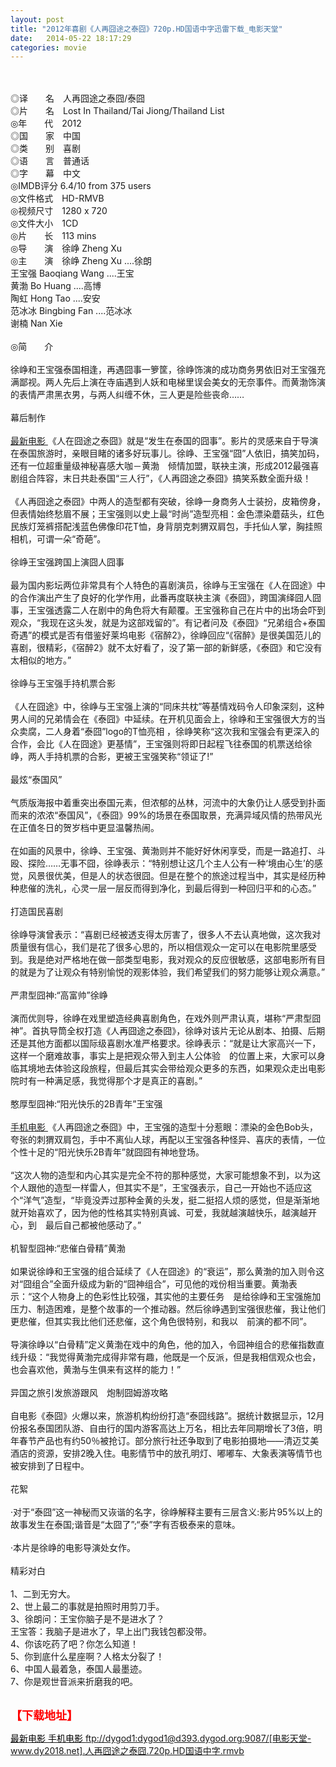 ```yaml
---
layout: post
title: "2012年喜剧《人再囧途之泰囧》720p.HD国语中字迅雷下载_电影天堂"
date:   2014-05-22 18:17:29
categories: movie
---
```

<html>
 <body>
  <p>
  </p>
  <p>
   <br/>
   <img alt="" border="0" src="http://img170.poco.cn/mypoco/myphoto/20121212/12/173223716201212121337521409769762144_006.jpg"/>
   <br/>
   <br/>
   <span>
    ◎译　　名　人再囧途之泰囧/泰囧
    <br/>
    ◎片　　名　Lost In Thailand/Tai Jiong/Thailand List
    <br/>
    ◎年　　代　2012
    <br/>
    ◎国　　家　中国
    <br/>
    ◎类　　别　喜剧
    <br/>
    ◎语　　言　普通话
    <br/>
    ◎字　　幕　中文
    <br/>
    ◎IMDB评分 6.4/10 from 375 users
    <br/>
    ◎文件格式　HD-RMVB
    <br/>
    ◎视频尺寸　1280 x 720
    <br/>
    ◎文件大小　1CD
    <br/>
    ◎片　　长　113 mins
    <br/>
    ◎导　　演　徐峥 Zheng Xu
    <br/>
    ◎主　　演　徐峥 Zheng Xu ....徐朗
    <br/>
    王宝强 Baoqiang Wang ....王宝
    <br/>
    黄渤 Bo Huang ....高博
    <br/>
    陶虹 Hong Tao ....安安
    <br/>
    范冰冰 Bingbing Fan ....范冰冰
    <br/>
    谢楠 Nan Xie
    <br/>
    <br/>
    ◎简　　介
    <br/>
    <br/>
    徐峥和王宝强泰国相逢，再遇囧事一箩筐，徐峥饰演的成功商务男依旧对王宝强充满鄙视。两人先后上演在寺庙遇到人妖和电梯里误会美女的无奈事件。而黄渤饰演的表情严肃黑衣男，与两人纠缠不休，三人更是险些丧命……
    <br/>
    <br/>
    幕后制作
    <br/>
    <br/>
    <a href="http://www.dytt8.net/" target="_blank">
     <span>
      最新电影
     </span>
    </a>
    《人在囧途之泰囧》就是“发生在泰国的囧事”。影片的灵感来自于导演在泰国旅游时，亲眼目睹的诸多好玩事儿。徐峥、王宝强“囧”人依旧，搞笑加码，还有一位超重量级神秘喜感大咖－黄渤　倾情加盟，联袂主演，形成2012最强喜剧组合阵容，末日共赴泰国“三人行”，《人再囧途之泰囧》搞笑系数全面升级！
    <br/>
    <br/>
    《人再囧途之泰囧》中两人的造型都有突破，徐峥一身商务人士装扮，皮箱傍身，但表情始终愁眉不展；王宝强则以史上最“时尚”造型亮相：金色漂染蘑菇头，红色民族灯笼裤搭配浅蓝色佛像印花T恤，身背朋克刺猬双肩包，手托仙人掌，胸挂照相机，可谓一朵“奇葩”。
    <br/>
    <br/>
    徐峥王宝强跨国上演囧人囧事
    <br/>
    <br/>
    最为国内影坛两位非常具有个人特色的喜剧演员，徐峥与王宝强在《人在囧途》中的合作演出产生了良好的化学作用，此番再度联袂主演《泰囧》，跨国演绎囧人囧事，王宝强透露二人在剧中的角色将大有颠覆。王宝强称自己在片中的出场会吓到观众，“我现在这头发，就是为这部戏留的”。有记者问及《泰囧》“兄弟组合+泰国奇遇”的模式是否有借鉴好莱坞电影《宿醉2》，徐峥回应“《宿醉》是很美国范儿的喜剧，很精彩，《宿醉2》就不太好看了，没了第一部的新鲜感，《泰囧》和它没有太相似的地方。”
    <br/>
    <br/>
    徐峥与王宝强手持机票合影
    <br/>
    <br/>
    《人在囧途》中，徐峥与王宝强上演的“同床共枕”等基情戏码令人印象深刻，这种男人间的兄弟情会在《泰囧》中延续。在开机见面会上，徐峥和王宝强很大方的当众卖腐，二人身着“泰囧”logo的T恤亮相 ，徐峥笑称“这次我和宝强会有更深入的合作，会比《人在囧途》更基情”，王宝强则将即日起程飞往泰国的机票送给徐峥，两人手持机票的合影，更被王宝强笑称“领证了!”
    <br/>
    <br/>
    最炫“泰国风”
    <br/>
    <br/>
    气质版海报中着重突出泰国元素，但浓郁的丛林，河流中的大象仍让人感受到扑面而来的浓浓“泰国风”，《泰囧》99%的场景在泰国取景，充满异域风情的热带风光在正值冬日的贺岁档中更显温馨热闹。
    <br/>
    <br/>
    在如画的风景中，徐峥、王宝强、黄渤则并不能好好休闲享受，而是一路追打、斗殴、探险……无事不囧，徐峥表示：“特别想让这几个主人公有一种‘境由心生’的感觉，风景很优美，但是人的状态很囧。但是在整个的旅途过程当中，其实是经历种种悲催的洗礼，心灵一层一层反而得到净化，到最后得到一种回归平和的心态。”
    <br/>
    <br/>
    打造国民喜剧
    <br/>
    <br/>
    徐峥导演曾表示：“喜剧已经被透支得太厉害了，很多人不去认真地做，这次我对质量很有信心，我们是花了很多心思的，所以相信观众一定可以在电影院里感受到。我是绝对严格地在做一部类型电影，我对观众的反应很敏感，这部电影所有目的就是为了让观众有特别愉悦的观影体验，我们希望我们的努力能够让观众满意。”
    <br/>
    <br/>
    严肃型囧神:“高富帅”徐峥
    <br/>
    <br/>
    演而优则导，徐峥在戏里塑造经典喜剧角色，在戏外则严肃认真，堪称“严肃型囧神”。首执导筒全权打造《人再囧途之泰囧》，徐峥对该片无论从剧本、拍摄、后期　还是其他方面都以国际级喜剧水准严格要求。徐峥表示：“就是让大家高兴一下，这样一个磨难故事，事实上是把观众带入到主人公体验　的位置上来，大家可以身临其境地去体验这段旅程，但最后其实会带给观众更多的东西，如果观众走出电影院时有一种满足感，我觉得那个才是真正的喜剧。”
    <br/>
    <br/>
    憨厚型囧神:“阳光快乐的2B青年”王宝强
    <br/>
    <br/>
    <a href="http://www.dytt8.net/html/3gp/3gpmovie/" target="_blank">
     <span>
      手机电影
     </span>
    </a>
    《人再囧途之泰囧》中，王宝强的造型十分惹眼：漂染的金色Bob头，夸张的刺猬双肩包，手中不离仙人球，再配以王宝强各种怪异、喜庆的表情，一位个性十足的“阳光快乐2B青年”就囧囧有神地登场。
    <br/>
    <br/>
    “这次人物的造型和内心其实是完全不符的那种感觉，大家可能想象不到，以为这个人跟他的造型一样雷人，但其实不是”，王宝强表示，自己一开始也不适应这个“洋气”造型，“毕竟没弄过那种金黄的头发，挺二挺招人烦的感觉，但是渐渐地就开始喜欢了，因为他的性格其实特别真诚、可爱，我就越演越快乐，越演越开心，到　最后自己都被他感动了。”
    <br/>
    <br/>
    机智型囧神:“悲催白骨精”黄渤
    <br/>
    <br/>
    如果说徐峥和王宝强的组合延续了《人在囧途》的“衰运”，那么黄渤的加入则令这对“囧组合”全面升级成为新的“囧神组合”，可见他的戏份相当重要。黄渤表示：“这个人物身上的色彩性比较强，其实他的主要任务　是给徐峥和王宝强施加压力、制造困难，是整个故事的一个推动器。然后徐峥遇到宝强很悲催，我让他们更悲催，但其实我比他们还悲催，这个角色很特别，和我以　前演的都不同”。
    <br/>
    <br/>
    导演徐峥以“白骨精”定义黄渤在戏中的角色，他的加入，令囧神组合的悲催指数直线升级：“我觉得黄渤完成得非常有趣，他既是一个反派，但是我相信观众也会，也会喜欢他，黄渤与生俱来有这样的能力！”
    <br/>
    <br/>
    异国之旅引发旅游跟风　炮制囧姆游攻略
    <br/>
    <br/>
    自电影《泰囧》火爆以来，旅游机构纷纷打造“泰囧线路”。据统计数据显示，12月份报名泰国团队游、自由行的国内游客高达上万名，相比去年同期增长了3倍，明年春节产品也有约50％被抢订。部分旅行社还争取到了电影拍摄地——清迈艾美酒店的资源，安排2晚入住。电影情节中的放孔明灯、嘟嘟车、大象表演等情节也被安排到了日程中。
    <br/>
    <br/>
    花絮
    <br/>
    <br/>
    ·对于“泰囧”这一神秘而又诙谐的名字，徐峥解释主要有三层含义:影片95%以上的故事发生在泰国;谐音是“太囧了”;“泰”字有否极泰来的意味。
    <br/>
    <br/>
    ·本片是徐峥的电影导演处女作。
    <br/>
    <br/>
    精彩对白
    <br/>
    <br/>
    1、二到无穷大。
    <br/>
    2、世上最二的事就是拍照时用剪刀手。
    <br/>
    3、徐朗问：王宝你脑子是不是进水了？
    <br/>
    王宝答：我脑子是进水了，早上出门我钱包都没带。
    <br/>
    4、你该吃药了吧？你怎么知道！
    <br/>
    5、你到底什么星座啊？人格太分裂了！
    <br/>
    6、中国人最着急，泰国人最墨迹。
    <br/>
    7、你是观世音派来折磨我的吧。
   </span>
   <br/>
   <br/>
   <img alt="" border="0" src="http://img13.poco.cn/mypoco/myphoto/20130220/18/66548034201302201820462061335422839_001.jpg"/>
  </p>
  <p>
  </p>
  <p>
  </p>
  <p>
   <font color="#ff0000">
    <strong>
     <font size="4">
      【下载地址】
     </font>
    </strong>
   </font>
  </p>
  <p>
   <strong>
    <font color="#ff0000" size="4">
    </font>
   </strong>
  </p>
  <p>
   <strong>
    <font color="#ff0000" size="4">
    </font>
   </strong>
  </p>
  <a href="http://www.dytt8.net/" target="_blank">
   <span style="COLOR: black">
    最新电影
   </span>
  </a>
  <a href="http://www.dytt8.net/html/3gp/3gpmovie/" target="_blank">
   <span style="COLOR: black">
    手机电影
   </span>
  </a>
  <a href="ftp://dygod1:dygod1@d393.dygod.org:9087/%5B%E7%94%B5%E5%BD%B1%E5%A4%A9%E5%A0%82-www.dy2018.net%5D.%E4%BA%BA%E5%86%8D%E5%9B%A7%E9%80%94%E4%B9%8B%E6%B3%B0%E5%9B%A7.720p.HD%E5%9B%BD%E8%AF%AD%E4%B8%AD%E5%AD%97.rmvb">
   ftp://dygod1:dygod1@d393.dygod.org:9087/[电影天堂-www.dy2018.net].人再囧途之泰囧.720p.HD国语中字.rmvb
  </a>
 </body>
</html>